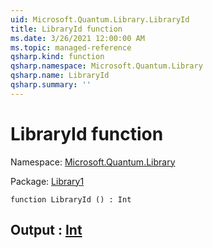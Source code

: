 ```yaml
---
uid: Microsoft.Quantum.Library.LibraryId
title: LibraryId function
ms.date: 3/26/2021 12:00:00 AM
ms.topic: managed-reference
qsharp.kind: function
qsharp.namespace: Microsoft.Quantum.Library
qsharp.name: LibraryId
qsharp.summary: ''
---
```


# LibraryId function

Namespace: [Microsoft.Quantum.Library](xref:Microsoft.Quantum.Library)

Package: [Library1](https://nuget.org/packages/Library1)




```qsharp
function LibraryId () : Int
```


## Output : [Int](xref:microsoft.quantum.lang-ref.int)

